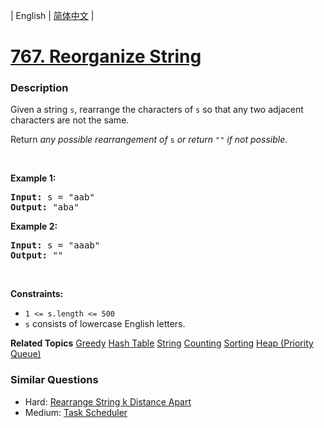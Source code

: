 | English | [简体中文](README.md) |

# [767. Reorganize String](https://leetcode-cn.com/problems/reorganize-string)
 ### Description
<p>Given a string <code>s</code>, rearrange the characters of <code>s</code> so that any two adjacent characters are not the same.</p>

<p>Return <em>any possible rearrangement of</em> <code>s</code> <em>or return</em> <code>&quot;&quot;</code> <em>if not possible</em>.</p>

<p>&nbsp;</p>
<p><strong>Example 1:</strong></p>
<pre><strong>Input:</strong> s = "aab"
<strong>Output:</strong> "aba"
</pre><p><strong>Example 2:</strong></p>
<pre><strong>Input:</strong> s = "aaab"
<strong>Output:</strong> ""
</pre>
<p>&nbsp;</p>
<p><strong>Constraints:</strong></p>

<ul>
	<li><code>1 &lt;= s.length &lt;= 500</code></li>
	<li><code>s</code> consists of lowercase English letters.</li>
</ul>

**Related Topics**  [Greedy](https://leetcode-cn.com/tag/greedy) [Hash Table](https://leetcode-cn.com/tag/hash-table) [String](https://leetcode-cn.com/tag/string) [Counting](https://leetcode-cn.com/tag/counting) [Sorting](https://leetcode-cn.com/tag/sorting) [Heap (Priority Queue)](https://leetcode-cn.com/tag/heap-priority-queue) 

### Similar Questions
 - Hard:	[Rearrange String k Distance Apart](https://leetcode-cn.com/problems/rearrange-string-k-distance-apart) 
 - Medium:	[Task Scheduler](https://leetcode-cn.com/problems/task-scheduler) 
